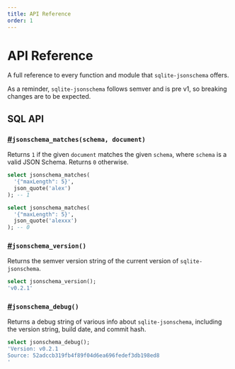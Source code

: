 ```yaml
---
title: API Reference
order: 1
---
```


# API Reference

A full reference to every function and module that `sqlite-jsonschema` offers.

As a reminder, `sqlite-jsonschema` follows semver and is pre v1, so breaking changes are to be expected.

## SQL API

<h3 id="jsonschema_matches"><a href="#jsonschema_matches">#</a><code>jsonschema_matches(schema, document)</code></h3>

Returns `1` if the given `document` matches the given `schema`, where `schema` is a valid JSON Schema. Returns `0` otherwise.

```sql
select jsonschema_matches(
  '{"maxLength": 5}',
  json_quote('alex')
); -- 1

select jsonschema_matches(
  '{"maxLength": 5}',
  json_quote('alexxx')
); -- 0
```

<h3 id="jsonschema_version"><a href="#jsonschema_version">#</a><code>jsonschema_version()</code></h3>

Returns the semver version string of the current version of `sqlite-jsonschema`.

```sql
select jsonschema_version();
'v0.2.1'
```

<h3 id="jsonschema_debug"><a href="#jsonschema_debug">#</a><code>jsonschema_debug()</code></h3>

Returns a debug string of various info about `sqlite-jsonschema`, including
the version string, build date, and commit hash.

```sql
select jsonschema_debug();
'Version: v0.2.1
Source: 52adccb319fb4f89f04d6ea696fedef3db198ed8
'
```
